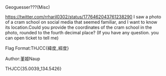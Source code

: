 Geoguesser???(Misc)

https://twitter.com/rrharil0302/status/1776462043761238290
I saw a photo of a cram school on social media that seemed familiar, and I want to know its location.Could you provide the coordinates of the cram school in the photo, rounded to the fourth decimal place? (If you have any question. you can open ticket to tell me)

Flag Format:THJCC{緯度_經度}

Author:堇姬Naup

THJCC{35.0039_134.5426}